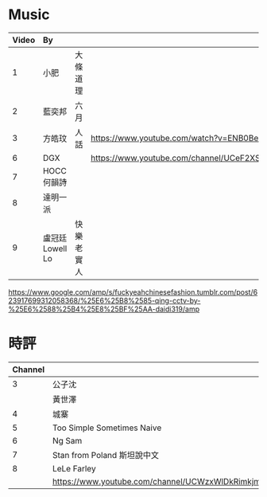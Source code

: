# Music
|Video|By|||
|:-|:-|:-|:-|
|1|小肥|大條道理|
|2|藍奕邦|六月|
|3|方皓玟|人話|https://www.youtube.com/watch?v=ENB0BeZx4yw&app=desktop|
|6|DGX||https://www.youtube.com/channel/UCeF2XSNagaNH_BenCfkymCg/videos|
|7|HOCC何韻詩||
|8|達明一派|
|9|盧冠廷Lowell Lo|快樂老實人

https://www.google.com/amp/s/fuckyeahchinesefashion.tumblr.com/post/623917699312058368/%25E6%25B8%2585-qing-cctv-by-%25E6%2588%25B4%25E8%25BF%25AA-daidi319/amp
# 時評
|Channel|||Website|
|:-|:-|:-|:-|
|3|公子沈|https://www.youtube.com/channel/UCrGSFNEBmCN0rqhATZels2Q/videos|https://gongzishen.com/|
||黃世澤|https://www.youtube.com/c/martinoeiyoutube/videos|
|4|城寨|https://www.youtube.com/user/kowloonsingjai/videos|
|5|Too Simple Sometimes Naive|https://www.youtube.com/channel/UC4ABi-kCsS1rsAaJ-W4a3uA/videos|
|6|Ng Sam|https://www.youtube.com/c/NgSam/videos|
|7|Stan from Poland 斯坦說中文|https://www.youtube.com/c/StanfromPoland%E6%96%AF%E5%9D%A6%E8%AA%AA%E4%B8%AD%E6%96%87/videos|
|8|LeLe Farley|https://www.youtube.com/c/LeLeFarley/videos|
||https://www.youtube.com/channel/UCWzxWlDkRimkjm2bidkHazA/videos
